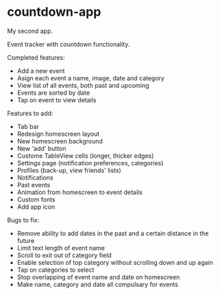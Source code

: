 # countdown-app
My second app.

Event tracker with countdown functionality. 

Completed features:

- Add a new event
- Asign each event a name, image, date and category
- View list of all events, both past and upcoming
- Events are sorted by date
- Tap on event to view details

Features to add:

- Tab bar
- Redesign homescreen layout
- New homescreen background
- New 'add' button
- Custome TableView cells (longer, thicker edges)
- Settings page (notification preferences, categories)
- Profiles (back-up, view friends' lists)
- Notifications
- Past events
- Animation from homescreen to event details
- Custom fonts
- Add app icon

Bugs to fix:

- Remove ability to add dates in the past and a certain distance in the future
- Limit text length of event name
- Scroll to exit out of category field
- Enable selection of top category without scrolling down and up again
- Tap on categories to select
- Stop overlapping of event name and date on homescreen
- Make name, category and date all compulsary for events
